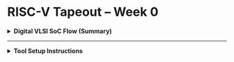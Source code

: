
# RISC-V Tapeout – Week 0

<details>
<summary><b>Digital VLSI SoC Flow (Summary)</b></summary>  
<br>

### **Stage O1 – Specification / Modeling**

* Capture chip intent in **C/C++/SystemC**.
* Use C testbench as the **golden functional reference**.
* **Deliverable:** Verified model + testbench.

---

### **Stage O2 – RTL Development**

* Translate spec into synthesizable **Verilog/VHDL/SystemVerilog**.
* Build processor core + peripherals (UART, GPIO, SPI, etc.).
* Simulate RTL against the C reference.
* **Deliverable:** RTL design validated against model.

---

### **Stage O3 – Synthesis / Netlist**

* Run **logic synthesis** with a standard-cell library.
* Generate **gate-level netlist**.
* Integrate macros (SRAM, ROM, PLL) and analog IP wrappers.
* **Deliverable:** SoC netlist + synthesis reports.

---

### **Stage O4-a – Physical Implementation**

* Map netlist to silicon:

  * Floorplan → Place → CTS → Route → DRC/LVS.
* Export **GDSII** layout for fab.
* **Deliverable:** Sign-off GDS.

---

### **Stage O4-b – Post-Silicon Validation**

* Bring up silicon on board.
* Reuse **C testbench** for validation.
* Verify performance/frequency, ensure functional match.
* **Deliverable:** Working SoC ready for integration.

---

### **Design Flow Overview**

```text
(O1) C Model → (O2) RTL → (O3) Netlist → (O4) GDS → (O4b) Silicon Validation
```

**Note:** Same functionality must hold from O1 through O4.

* **Soft IP = synthesizable RTL.**
* **Hard IP = fixed layout blocks (SRAM, PLL, ADC).**

</details>

---

<details>
<summary><b>Tool Setup Instructions</b></summary>  
<br>

### Requirements

* Ubuntu 22.04.5 (or WSL2/VM)
* ≥ 4 cores, 6 GB RAM, 100 GB disk

---

#### **Yosys — Synthesis**

Yosys: A framework for RTL synthesis supporting Verilog.

```bash
sudo apt-get update
git clone https://github.com/YosysHQ/yosys.git
cd yosys
sudo apt install make build-essential clang bison flex \
libreadline-dev gawk tcl-dev libffi-dev git \
graphviz xdot pkg-config python3 libboost-system-dev \
libboost-python-dev libboost-filesystem-dev zlib1g-dev
make config-gcc
make
sudo make install
```

`<img width="374" height="301" alt="Image" src="https://github.com/user-attachments/assets/8075584b-4852-43fe-97cc-1cdad9de7d46" />

---

#### **Icarus Verilog — Simulation**

```bash
sudo apt-get update
sudo apt-get install iverilog
```

`<img width="356" height="129" alt="Image" src="https://github.com/user-attachments/assets/aaf2ea64-f7c0-44ea-bf6a-83a1ed6b7fbe" />



---

#### **GTKWave — Waveform Viewer**

GTKWave: A waveform viewer to visualize simulation outputs from Verilog/VHDL.

```bash
sudo apt-get update
sudo apt install gtkwave
```

`<img width="571" height="421" alt="Image" src="https://github.com/user-attachments/assets/9f33fff8-5386-4a0f-af7a-3a3cf656a5c5" />

---

#### **Ngspice — Analog / Mixed-Signal**

Ngspice: A mixed-level circuit simulator for analog/digital systems.

```bash
$ sudo apt update
$ sudo apt install ngspice
```

`<img width="364" height="103" alt="Image" src="https://github.com/user-attachments/assets/31f0222d-98f8-43c2-8704-b8fc0782bfcc" />

---

#### **Magic — Layout Editor**

Magic: A VLSI layout tool for editing and viewing IC layouts.

```bash
# Install required dependencies
sudo apt-get install m4
sudo apt-get install tcsh
sudo apt-get install csh
sudo apt-get install libx11-dev
sudo apt-get install tcl-dev tk-dev
sudo apt-get install libcairo2-dev
sudo apt-get install mesa-common-dev libglu1-mesa-dev
sudo apt-get install libncurses-dev

# Clone Magic repository
git clone https://github.com/RTimothyEdwards/magic
cd magic

# Configure build
./configure

# Build Magic
make

# Install system-wide
sudo make install
```

`<img width="1045" height="611" alt="Image" src="https://github.com/user-attachments/assets/46e4ee93-6672-41ee-926a-e305c5be8da7" />

---

#### **OpenLane — RTL → GDS**

OpenLane: An automated RTL-to-GDSII flow for digital ASIC design.

```bash
## 5. OpenLane

### Install Docker & Dependencies

```bash
# Update system
sudo apt-get update
sudo apt-get upgrade

# Install dependencies
sudo apt install -y build-essential python3 python3-venv python3-pip make git
sudo apt install apt-transport-https ca-certificates curl software-properties-common

# Install Docker
curl -fsSL https://download.docker.com/linux/ubuntu/gpg | sudo gpg --dearmor -o /usr/share/keyrings/docker-archive-keyring.gpg
echo "deb [arch=amd64 signed-by=/usr/share/keyrings/docker-archive-keyring.gpg] https://download.docker.com/linux/ubuntu $(lsb_release -cs) stable" | sudo tee /etc/apt/sources.list.d/docker.list > /dev/null
sudo apt update
sudo apt install docker-ce docker-ce-cli containerd.io

# Verify Docker installation
sudo docker run hello-world

# Add user to Docker group
sudo groupadd docker
sudo usermod -aG docker $USER
sudo reboot

# Verify again after reboot
docker run hello-world
Install OpenLane
bash
Copy code
cd $HOME
git clone https://github.com/The-OpenROAD-Project/OpenLane
cd OpenLane
make
make test
```

`<img width="541" height="35" alt="Image" src="https://github.com/user-attachments/assets/039289ac-7da0-48e0-a418-157c104dd831" />

</details>


